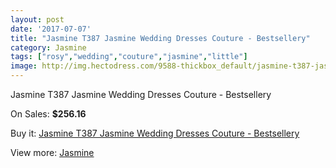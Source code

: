 ```yaml
---
layout: post
date: '2017-07-07'
title: "Jasmine T387 Jasmine Wedding Dresses Couture - Bestsellery"
category: Jasmine
tags: ["rosy","wedding","couture","jasmine","little"]
image: http://img.hectodress.com/9588-thickbox_default/jasmine-t387-jasmine-wedding-dresses-couture-bestsellery.jpg
---
```

Jasmine T387 Jasmine Wedding Dresses Couture - Bestsellery

On Sales: **$256.16**
<a href="https://www.hectodress.com/jasmine/4812-jasmine-t387-jasmine-wedding-dresses-couture-bestsellery.html"><amp-img layout="responsive" width="600" height="600" src="//img.hectodress.com/9588-thickbox_default/jasmine-t387-jasmine-wedding-dresses-couture-bestsellery.jpg" alt="Jasmine T387 Jasmine Wedding Dresses Couture - Bestsellery 0" /></a>
<a href="https://www.hectodress.com/jasmine/4812-jasmine-t387-jasmine-wedding-dresses-couture-bestsellery.html"><amp-img layout="responsive" width="600" height="600" src="//img.hectodress.com/9591-thickbox_default/jasmine-t387-jasmine-wedding-dresses-couture-bestsellery.jpg" alt="Jasmine T387 Jasmine Wedding Dresses Couture - Bestsellery 1" /></a>
<a href="https://www.hectodress.com/jasmine/4812-jasmine-t387-jasmine-wedding-dresses-couture-bestsellery.html"><amp-img layout="responsive" width="600" height="600" src="//img.hectodress.com/9590-thickbox_default/jasmine-t387-jasmine-wedding-dresses-couture-bestsellery.jpg" alt="Jasmine T387 Jasmine Wedding Dresses Couture - Bestsellery 2" /></a>
<a href="https://www.hectodress.com/jasmine/4812-jasmine-t387-jasmine-wedding-dresses-couture-bestsellery.html"><amp-img layout="responsive" width="600" height="600" src="//img.hectodress.com/9589-thickbox_default/jasmine-t387-jasmine-wedding-dresses-couture-bestsellery.jpg" alt="Jasmine T387 Jasmine Wedding Dresses Couture - Bestsellery 3" /></a>

Buy it: [Jasmine T387 Jasmine Wedding Dresses Couture - Bestsellery](https://www.hectodress.com/jasmine/4812-jasmine-t387-jasmine-wedding-dresses-couture-bestsellery.html "Jasmine T387 Jasmine Wedding Dresses Couture - Bestsellery")

View more: [Jasmine](https://www.hectodress.com/79-jasmine "Jasmine")